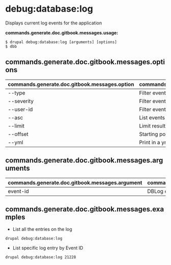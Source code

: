 # debug:database:log
Displays current log events for the application

**commands.generate.doc.gitbook.messages.usage:**
```
$ drupal debug:database:log [arguments] [options]
$ dbb
```

## commands.generate.doc.gitbook.messages.options
commands.generate.doc.gitbook.messages.option | commands.generate.doc.gitbook.messages.details
-------|-------------
--type | Filter events by a specific type
--severity | Filter events by a specific level of severity
--user-id | Filter events by a specific user id
--asc | List events in ascending order
--limit | Limit results to a specific number
--offset | Starting point of a limit
--yml | Print in a yml style

## commands.generate.doc.gitbook.messages.arguments
commands.generate.doc.gitbook.messages.argument | commands.generate.doc.gitbook.messages.details
---------|-------------
event-id | DBLog event ID

## commands.generate.doc.gitbook.messages.examples
* List all the entries on the log
```
drupal debug:database:log
```
* List specific log entry by Event ID
```
drupal debug:database:log 21228
```
